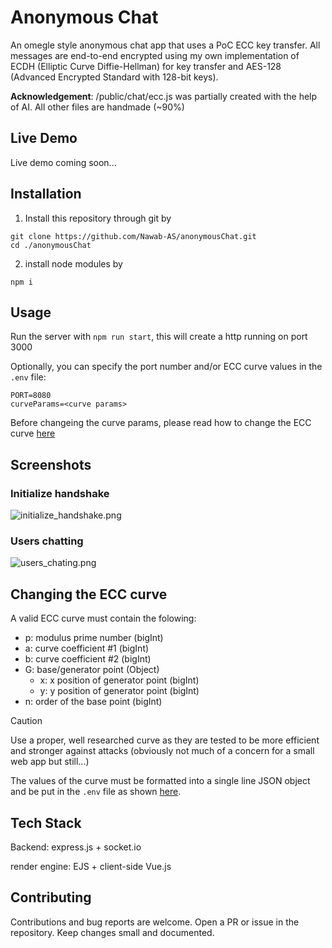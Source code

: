 # Anonymous Chat

An omegle style anonymous chat app that uses a PoC ECC key transfer.
All messages are end-to-end encrypted using my own implementation of ECDH (Elliptic Curve Diffie-Hellman) for key transfer and AES-128 (Advanced Encrypted Standard with 128-bit keys).

**Acknowledgement**: /public/chat/ecc.js was partially created with the help of AI.
All other files are handmade (~90%)


## Live Demo

Live demo coming soon...


## Installation 

1. Install this repository through git by
```
git clone https://github.com/Nawab-AS/anonymousChat.git
cd ./anonymousChat
```

2. install node modules by
```
npm i
```


## Usage

Run the server with ```npm run start```, this will create a http running on port 3000

Optionally, you can specify the port number and/or ECC curve values in the `.env` file:
```.env
PORT=8080
curveParams=<curve params>
```
Before changeing the curve params, please read how to change the ECC curve [here](#Changing-the-ECC-curve)


## Screenshots

### Initialize handshake

![initialize_handshake.png](https://github.com/user-attachments/assets/fe653c11-d3ab-4c2c-bfd9-e9c29f04022d)

### Users chatting
![users_chating.png](https://github.com/user-attachments/assets/5d4a5d11-a4c3-4ae4-aa98-b2de1c246b31)

## Changing the ECC curve

A valid ECC curve must contain the folowing:
- p: modulus prime number (bigInt)
- a: curve coefficient #1 (bigInt)
- b: curve coefficient #2 (bigInt)
- G: base/generator point (Object)
    - x: x position of generator point (bigInt)
    - y: y position of generator point (bigInt)
- n: order of the base point (bigInt)

> [!CAUTION]
> Use a proper, well researched curve as they are tested to be more efficient and stronger against attacks
> (obviously not much of a concern for a small web app but still...)

The values of the curve must be formatted into a single line JSON object and be put in the `.env` file
as shown [here](#Usage).


## Tech Stack

Backend: express.js + socket.io

render engine: EJS + client-side Vue.js


## Contributing
Contributions and bug reports are welcome. Open a PR or issue in the repository. Keep changes small and documented.
